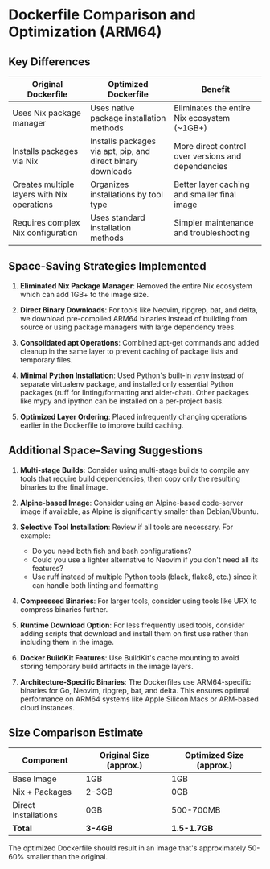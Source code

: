 # Dockerfile Comparison and Optimization (ARM64)

## Key Differences

| Original Dockerfile | Optimized Dockerfile | Benefit |
|---------------------|----------------------|---------|
| Uses Nix package manager | Uses native package installation methods | Eliminates the entire Nix ecosystem (~1GB+) |
| Installs packages via Nix | Installs packages via apt, pip, and direct binary downloads | More direct control over versions and dependencies |
| Creates multiple layers with Nix operations | Organizes installations by tool type | Better layer caching and smaller final image |
| Requires complex Nix configuration | Uses standard installation methods | Simpler maintenance and troubleshooting |

## Space-Saving Strategies Implemented

1. **Eliminated Nix Package Manager**: Removed the entire Nix ecosystem which can add 1GB+ to the image size.

2. **Direct Binary Downloads**: For tools like Neovim, ripgrep, bat, and delta, we download pre-compiled ARM64 binaries instead of building from source or using package managers with large dependency trees.

3. **Consolidated apt Operations**: Combined apt-get commands and added cleanup in the same layer to prevent caching of package lists and temporary files.

4. **Minimal Python Installation**: Used Python's built-in venv instead of separate virtualenv package, and installed only essential Python packages (ruff for linting/formatting and aider-chat). Other packages like mypy and ipython can be installed on a per-project basis.

5. **Optimized Layer Ordering**: Placed infrequently changing operations earlier in the Dockerfile to improve build caching.

## Additional Space-Saving Suggestions

1. **Multi-stage Builds**: Consider using multi-stage builds to compile any tools that require build dependencies, then copy only the resulting binaries to the final image.

2. **Alpine-based Image**: Consider using an Alpine-based code-server image if available, as Alpine is significantly smaller than Debian/Ubuntu.

3. **Selective Tool Installation**: Review if all tools are necessary. For example:
   - Do you need both fish and bash configurations?
   - Could you use a lighter alternative to Neovim if you don't need all its features?
   - Use ruff instead of multiple Python tools (black, flake8, etc.) since it can handle both linting and formatting

4. **Compressed Binaries**: For larger tools, consider using tools like UPX to compress binaries further.

5. **Runtime Download Option**: For less frequently used tools, consider adding scripts that download and install them on first use rather than including them in the image.

6. **Docker BuildKit Features**: Use BuildKit's cache mounting to avoid storing temporary build artifacts in the image layers.

7. **Architecture-Specific Binaries**: The Dockerfiles use ARM64-specific binaries for Go, Neovim, ripgrep, bat, and delta. This ensures optimal performance on ARM64 systems like Apple Silicon Macs or ARM-based cloud instances.

## Size Comparison Estimate

| Component | Original Size (approx.) | Optimized Size (approx.) |
|-----------|-------------------------|--------------------------|
| Base Image | 1GB | 1GB |
| Nix + Packages | 2-3GB | 0GB |
| Direct Installations | 0GB | 500-700MB |
| **Total** | **3-4GB** | **1.5-1.7GB** |

The optimized Dockerfile should result in an image that's approximately 50-60% smaller than the original.